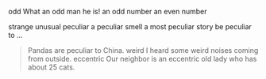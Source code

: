 
odd 
What an odd man he is!
an odd number
an even number

strange
unusual
peculiar
a peculiar smell
a most peculiar story
be peculiar to ...
>Pandas are peculiar to China.
weird
>I heard some weird noises coming from outside.
eccentric
>Our neighbor is an eccentric old lady who has about 25 cats.